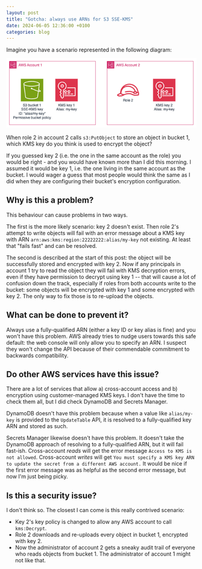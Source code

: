 ```yaml
---
layout: post
title: "Gotcha: always use ARNs for S3 SSE-KMS"
date: 2024-06-05 12:36:00 +0100
categories: blog
---
```


Imagine you have a scenario represented in the following diagram: 

![diagram](/assets/2024-06-05-diagram.png)

When role 2 in account 2 calls `s3:PutObject` to store an object in bucket 1,
which KMS key do you think is used to encrypt the object? 

If you guessed key 2 (i.e. the one in the same account as the role) you would 
be right - and you would have known more than I did this morning. I assumed it
would be key 1, i.e. the one living in the same account as the bucket. I would
wager a guess that most people would think the same as I did when they are
configuring their bucket's encryption configuration.

## Why is this a problem?

This behaviour can cause problems in two ways. 

The first is the more likely scenario: key 2 doesn't exist. Then role 2's 
attempt to write objects will fail with an error message about a KMS key with 
ARN `arn:aws:kms:region:22222222:alias/my-key` not existing. At least that
"fails fast" and can be resolved.

The second is described at the start of this post: the object will be successfully
stored and encrypted with key 2. Now if any principals in account 1 try to read
the object they will fail with KMS decryption errors, even if they have permission
to decrypt using key 1 -- that will cause a lot of confusion down the track, 
especially if roles from both accounts write to the bucket: some objects will be 
encrypted with key 1 and some encrypted with key 2. The only way to fix those is
to re-upload the objects.

## What can be done to prevent it?

Always use a fully-qualified ARN (either a key ID or key alias is fine) and you
won't have this problem. AWS already tries to nudge users towards this safe 
default: the web console will only allow you to specify an ARN. I suspect they won't
change the API because of their commendable commitment to backwards compatibility.

## Do other AWS services have this issue?

There are a lot of services that allow a) cross-account access and b) encryption
using customer-managed KMS keys. I don't have the time to check them all, but I
did check DynamoDB and Secrets Manager.

DynamoDB doesn't have this problem because when a value like `alias/my-key` is
provided to the `UpdateTable` API, it is resolved to a fully-qualified key ARN
and stored as such. 

Secrets Manager likewise doesn't have this problem. It doesn't take the DynamoDB
approach of resolving to a fully-qualified ARN, but it will fail fast-ish. 
Cross-account _reads_ will get the error message `Access to KMS is not allowed`.
Cross-account _writes_ will get `You must specify a KMS key ARN to update the secret from a different AWS account.`
It would be nice if the first error message was as helpful as the second error
message, but now I'm just being picky.

## Is this a security issue?

I don't think so. The closest I can come is this really contrived scenario:

* Key 2's key policy is changed to allow any AWS account to call `kms:Decrypt`.
* Role 2 downloads and re-uploads every object in bucket 1, encrypted with key 2.
* Now the administrator of account 2 gets a sneaky audit trail of everyone who
  reads objects from bucket 1. The administrator of account 1 might not like that.
